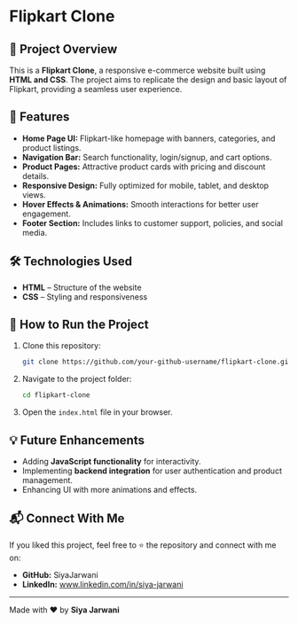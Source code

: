 # Flipkart Clone

## 📌 Project Overview
This is a **Flipkart Clone**, a responsive e-commerce website built using **HTML and CSS**. The project aims to replicate the design and basic layout of Flipkart, providing a seamless user experience.

## 🎯 Features
- **Home Page UI:** Flipkart-like homepage with banners, categories, and product listings.
- **Navigation Bar:** Search functionality, login/signup, and cart options.
- **Product Pages:** Attractive product cards with pricing and discount details.
- **Responsive Design:** Fully optimized for mobile, tablet, and desktop views.
- **Hover Effects & Animations:** Smooth interactions for better user engagement.
- **Footer Section:** Includes links to customer support, policies, and social media.

## 🛠️ Technologies Used
- **HTML** – Structure of the website
- **CSS** – Styling and responsiveness

## 🚀 How to Run the Project
1. Clone this repository:
   ```bash
   git clone https://github.com/your-github-username/flipkart-clone.git
   ```
2. Navigate to the project folder:
   ```bash
   cd flipkart-clone
   ```
3. Open the `index.html` file in your browser.

## 💡 Future Enhancements
- Adding **JavaScript functionality** for interactivity.
- Implementing **backend integration** for user authentication and product management.
- Enhancing UI with more animations and effects.

## 📬 Connect With Me
If you liked this project, feel free to ⭐ the repository and connect with me on:
- **GitHub:** SiyaJarwani
- **LinkedIn:** www.linkedin.com/in/siya-jarwani

---
Made with ❤️ by **Siya Jarwani**

